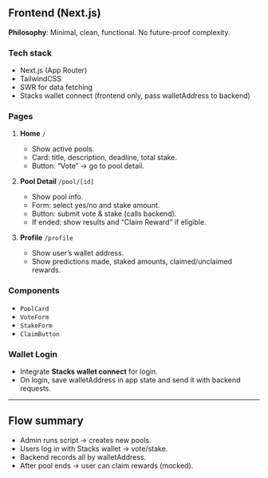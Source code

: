 ## Frontend (Next.js)

**Philosophy**: Minimal, clean, functional. No future-proof complexity.

### Tech stack

- Next.js (App Router)
- TailwindCSS
- SWR for data fetching
- Stacks wallet connect (frontend only, pass walletAddress to backend)

### Pages

1. **Home** `/`

   - Show active pools.
   - Card: title, description, deadline, total stake.
   - Button: “Vote” → go to pool detail.

2. **Pool Detail** `/pool/[id]`

   - Show pool info.
   - Form: select yes/no and stake amount.
   - Button: submit vote & stake (calls backend).
   - If ended: show results and “Claim Reward” if eligible.

3. **Profile** `/profile`

   - Show user’s wallet address.
   - Show predictions made, staked amounts, claimed/unclaimed rewards.

### Components

- `PoolCard`
- `VoteForm`
- `StakeForm`
- `ClaimButton`

### Wallet Login

- Integrate **Stacks wallet connect** for login.
- On login, save walletAddress in app state and send it with backend requests.

---

## Flow summary

- Admin runs script → creates new pools.
- Users log in with Stacks wallet → vote/stake.
- Backend records all by walletAddress.
- After pool ends → user can claim rewards (mocked).
